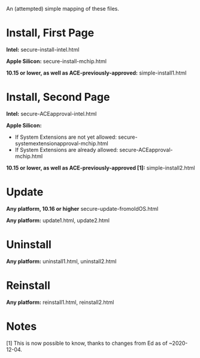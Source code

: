 An (attempted) simple mapping of these files.

# Install, First Page

**Intel:** secure-install-intel.html

**Apple Silicon:** secure-install-mchip.html

**10.15 or lower, as well as ACE-previously-approved:** simple-install1.html

# Install, Second Page

**Intel:** secure-ACEapproval-intel.html

**Apple Silicon:** 
  - If System Extensions are not yet allowed: secure-systemextensionapproval-mchip.html
  - If System Extensions are already allowed: secure-ACEapproval-mchip.html


**10.15 or lower, as well as ACE-previously-approved [1]:** simple-install2.html


# Update

**Any platform, 10.16 or higher** secure-update-fromoldOS.html

**Any platform:** update1.html, update2.html

# Uninstall

**Any platform:** uninstall1.html, uninstall2.html

# Reinstall

**Any platform:** reinstall1.html, reinstall2.html


# Notes

[1] This is now possible to know, thanks to changes from Ed as of ~2020-12-04.
